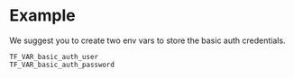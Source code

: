 # Example

We suggest you to create two env vars to store the basic auth credentials.

```
TF_VAR_basic_auth_user
TF_VAR_basic_auth_password
```
